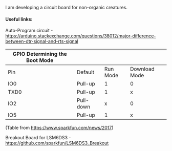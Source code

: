 

I am developing a circuit board for non-organic creatures.


#### Useful links:
Auto-Program circuit - https://arduino.stackexchange.com/questions/38012/major-difference-between-dtr-signal-and-rts-signal


| GPIO Determining the Boot Mode |           |          |               |
|--------------------------------|-----------|----------|---------------|
| Pin                            | Default   | Run Mode | Download Mode |
| IO0                            | Pull-up   | 1        | 0             |
| TXD0                           | Pull-up   | 1        | x             |
| IO2                            | Pull-down | x        | 0             |
| IO5                            | Pull-up   | 1        | x             |
(Table from https://www.sparkfun.com/news/2017)

Breakout Board for LSM6DS3 - https://github.com/sparkfun/LSM6DS3_Breakout
